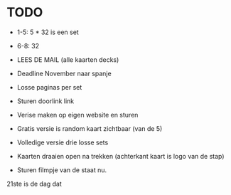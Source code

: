 # TODO

- 1-5: 5 * 32 is een set
- 6-8: 32
- LEES DE MAIL (alle kaarten decks)



- Deadline November naar spanje



- Losse paginas per set
- Sturen doorlink link
- Verise maken op eigen website en sturen
- Gratis versie is random kaart zichtbaar (van de 5)
- Volledige versie drie losse sets
- Kaarten draaien open na trekken (achterkant kaart is logo van de stap)



- Sturen filmpje van de staat nu.



21ste is de dag dat 

